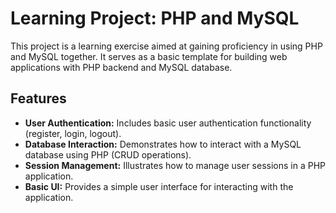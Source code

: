 # Learning Project: PHP and MySQL

This project is a learning exercise aimed at gaining proficiency in using PHP and MySQL together. It serves as a basic template for building web applications with PHP backend and MySQL database.

## Features

- **User Authentication:** Includes basic user authentication functionality (register, login, logout).
- **Database Interaction:** Demonstrates how to interact with a MySQL database using PHP (CRUD operations).
- **Session Management:** Illustrates how to manage user sessions in a PHP application.
- **Basic UI:** Provides a simple user interface for interacting with the application.
